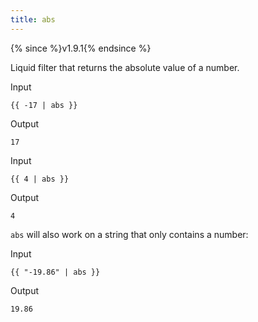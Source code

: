 ```yaml
---
title: abs
---
```


{% since %}v1.9.1{% endsince %}

Liquid filter that returns the absolute value of a number.

Input
```liquid
{{ -17 | abs }}
```

Output
```text
17
```

Input
```liquid
{{ 4 | abs }}
```

Output
```text
4
```

`abs` will also work on a string that only contains a number:

Input
```liquid
{{ "-19.86" | abs }}
```

Output
```text
19.86
```

